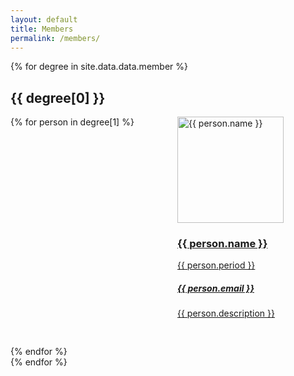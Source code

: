 ```yaml
---
layout: default
title: Members
permalink: /members/
---
```


<style>
  section {
    display: grid;
    grid-template-columns: repeat(4, 1fr);
    gap: 30px;
  }

  @media (max-width: 1000px) {
    section { grid-template-columns: repeat(2, 1fr); }
  }

  img {
    width: 170px;
    max-height: 230px;
  }
</style>

{% for degree in site.data.data.member %}
  <h2>{{ degree[0] }}</h2>
  <section>
    {% for person in degree[1] %}
      <article>
        <a href="{{ person.url }}">
          <img src="{{ '/resource/img/person/' | append: person.name | append: '.jpg' | relative_url }}" alt="{{ person.name }}">
          <h3>{{ person.name }}</h3>
          <p>{{ person.period }}</p>
          <h5>{{ person.email }}</h5>
          <p>{{ person.description }}</p>
        </a>
      </article>
    {% endfor %}
  </section>
{% endfor %}